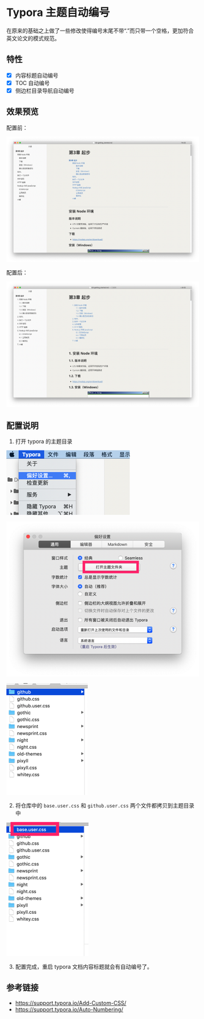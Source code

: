 # Typora 主题自动编号

在原来的基础之上做了一些修改使得编号末尾不带“.”而只带一个空格，更加符合英文论文的模式规范。

## 特性

- [x] 内容标题自动编号
- [x] TOC 自动编号
- [x] 侧边栏目录导航自动编号

## 效果预览

配置前：

![image-20181122150355387](./assets/image-20181122150355387-2870235.png)

配置后：



![image-20181122150152016](assets/image-20181122150152016-2870112.png)

## 配置说明

1. 打开 typora 的主题目录

![image-20181122120801619](assets/image-20181122120801619-2859681.png)

![image-20181122120828455](./assets/image-20181122120828455-2859708.png)

![image-20181122121025548](./assets/image-20181122121025548-2859825.png)

2. 将仓库中的 `base.user.css` 和 `github.user.css` 两个文件都拷贝到主题目录中

![image-20181122121117457](./assets/image-20181122121117457-2859877.png)

3. 配置完成，重启 typora 文档内容标题就会有自动编号了。

## 参考链接

- https://support.typora.io/Add-Custom-CSS/
- https://support.typora.io/Auto-Numbering/
